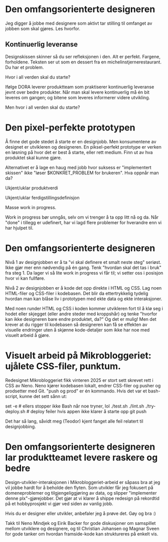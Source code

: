 # Den omfangsorienterte designeren

Jeg digger å jobbe med designere som aktivt tar stilling til omfanget av jobben som skal gjøres. Les hvorfor.

## Kontinuerlig leveranse

Designskissen skinner så du ser refleksjonen i den. Alt er perfekt. Fargene, forholdene. Teksten ser ut som en dessert fra en michelinstjernerestaurant. Du har et problem.

Hvor i all verden skal du starte?

Ifølge DORA leverer produktteam som praktiserer kontinuerlig leveranse jevnt over bedre produkter. Når man skal levere kontinuerlig må én bit leveres om gangen; og bitene som leveres informerer videre utvikling.

Men hvor i all verden skal du starte?

# Den pixel-perfekte prototypen

Å finne det gode stedet å starte er en designjobb. Men konsumentene av designet er utvikleren og designeren. En piksel-perfekt prototype er verken en løsning på hvor det er best  å starte, eller rett medium. Finn ut av hva produktet skal kunne gjøre.

Alternativet er å lage en haug med jobb hvor suksess er "implementert skissen" ikke "løser $KONKRET_PROBLEM for brukeren". Hva oppnår man da?

Ukjent/uklar produktverdi

Ukjent/uklar ferdigstillingsdefinisjon

Masse work in progress.

Work in progress bør unngås, selv om vi trenger å ta opp litt nå og da. Når "done" i tillegg er udefinert, har vi lagd flere problemer for hverandre enn vi har hjulpet til.

# Den omfangsorienterte designeren

Nivå 1 av designjobben er å ta "vi skal definere et smalt neste steg" seriøst. Ikke gjør mer enn nødvendig på én gang. Tenk "hvordan skal det tas i bruk" fra steg 1. Da lager vi så lite work in progress vi får til; vi setter oss i posisjon hvor vi kan fullføre.

Nivå 2 av designjobben er å kode det opp direkte i HTML og CSS. Lag noen HTML-filer og CSS-filer i kodebasen. Det blir da ettertrykkelig tydelig hvordan man kan blåse liv i prototypen med ekte data og ekte interaksjoner.

Med noen runder HTML og CSS i koden kommer utvikleren fort til å klø seg i hodet eller skjegget (eller andre steder med kroppshår) og tenke "hvorfor kan ikke designeren bare endre produktet, da?" Og det er mulig! Men det krever at du rigger til kodebasen så designeren kan få se effekten av visuelle endringer uten å skjønne kode-detaljer som ikke har noe med visuelt arbeid å gjøre.

# Visuelt arbeid på Mikrobloggeriet: ujålete CSS-filer, punktum.

Redesignet Mikrobloggeriet fikk vinteren 2025 er stort sett skrevet rett i CSS av Neno. Neno kjører kodebasen lokalt, endrer CSS-filer og pusher og prodsetter med Git. "push og prod" er én kommando. Hvis det var et bash-script, kunne det sett sånn ut:

set -e # ellers stopper ikke Bash når noe tryner, lol ./test.sh ./lint.sh ./try-deploy.sh # deploy feiler hvis appen ikke klarer å starte opp git push

Det har så lang, såvidt meg (Teodor) kjent fanget alle feil relatert til designjobbing.

# Den omfangsorienterte designeren lar produktteamet levere raskere og bedre

Design-utvikler-interaksjonen i Mikrobloggeriet-arbeid er såpass bra at jeg vil jobbe hardt for å beholde den flyten. Som utvikler får jeg fokusert på domeneproblemer og tilgjengeliggjøring av data, og slipper "implementer denne plx"-gjørejobber. Det gjør at vi klarer å shippe redesign på rekordtid på et hobbyprosjekt vi gjør ved siden av vanlig jobb.

Hvis du er designer eller utvikler, anbefaler jeg å prøve det. Gøy og bra :)

Takk til Neno Mindjek og Eirik Backer for gode diskusjoner om samspillet mellom utviklere og designere, og til Christian Johansen og Magnar Sveen for gode tanker om hvordan framside-kode kan struktureres på enkelt vis.
